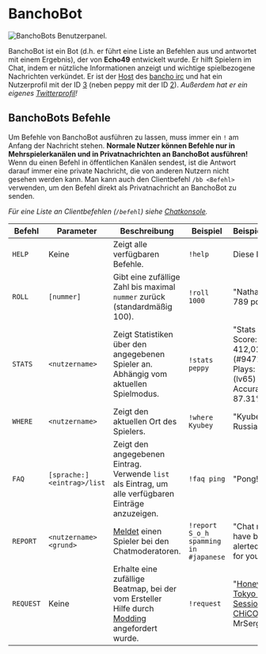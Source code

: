 # BanchoBot

![BanchoBots Benutzerpanel.](BanchoBot.jpg "BanchoBots Benutzerpanel.")

BanchoBot ist ein Bot (d.h. er führt eine Liste an Befehlen aus und antwortet mit einem Ergebnis), der von **Echo49** entwickelt wurde. Er hilft Spielern im Chat, indem er nützliche Informationen anzeigt und wichtige spielbezogene Nachrichten verkündet. Er ist der [Host](https://de.wikipedia.org/wiki/Hostrechner) des [bancho irc](/wiki/Internet_Relay_Chat) und hat ein Nutzerprofil mit der ID [3](/users/3) (neben peppy mit der ID [2](/users/2)). _Außerdem hat er ein eigenes [Twitterprofil](https://twitter.com/banchoboat)!_

## BanchoBots Befehle

Um Befehle von BanchoBot ausführen zu lassen, muss immer ein `!` am Anfang der Nachricht stehen. **Normale Nutzer können Befehle nur in Mehrspielerkanälen und in Privatnachrichten an BanchoBot ausführen!** Wenn du einen Befehl in öffentlichen Kanälen sendest, ist die Antwort darauf immer eine private Nachricht, die von anderen Nutzern nicht gesehen werden kann. Man kann auch den Clientbefehl `/bb <Befehl>` verwenden, um den Befehl direkt als Privatnachricht an BanchoBot zu senden.

_Für eine Liste an Clientbefehlen (`/befehl`) siehe [Chatkonsole](/wiki/Chat_Console#commands-list)._

| Befehl | Parameter | Beschreibung | Beispiel | Beispielsergebnis |
| ------ | --------- | ------------ | -------- | ----------------- |
| `HELP` | Keine | Zeigt alle verfügbaren Befehle. | `!help` | Diese Liste |
| `ROLL` | `[nummer]` | Gibt eine zufällige Zahl bis maximal `nummer` zurück (standardmäßig 100). | `!roll 1000` | "Nathanael rolls 789 point(s)" |
| `STATS` | `<nutzername>` | Zeigt Statistiken über den angegebenen Spieler an. Abhängig vom aktuellen Spielmodus. | `!stats peppy` | "Stats for [peppy](https://osu.ppy.sh/u/2): <br> Score:    412,018,739 (#94718) <br> Plays:    7073 (lv65) <br> Accuracy: 87.31%" |
| `WHERE` | `<nutzername>` | Zeigt den aktuellen Ort des Spielers. | `!where Kyubey` | "Kyubey is in Russia" |
| `FAQ` | `[sprache:]<eintrag>/list`  | Zeigt den angegebenen Eintrag. Verwende `list` als Eintrag, um alle verfügbaren Einträge anzuzeigen. | `!faq ping` | "Pong!" |
| `REPORT` | `<nutzername> <grund>` | [Meldet](/wiki/Reporting_Bad_Behaviour) einen Spieler bei den Chatmoderatoren. | `!report S_o_h spamming in #japanese` | "Chat moderators have been alerted. Thanks for your help." |
| `REQUEST` | Keine | Erhalte eine zufällige Beatmap, bei der vom Ersteller Hilfe durch [Modding](/wiki/Modding) angefordert wurde. | `!request` | "[HoneyWorks - Tokyo Summer Session feat. CHiCO](https://osu.ppy.sh/s/426252) by MrSergio" |
